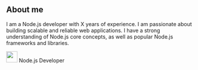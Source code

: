 ## About me

I am a Node.js developer with X years of experience. I am passionate about building scalable and reliable web applications. I have a strong understanding of Node.js core concepts, as well as popular Node.js frameworks and libraries.

<img src="https://media.giphy.com/media/WUlplcMpOCEmTGBtBW/giphy.gif" width="30"> Node.js Developer

